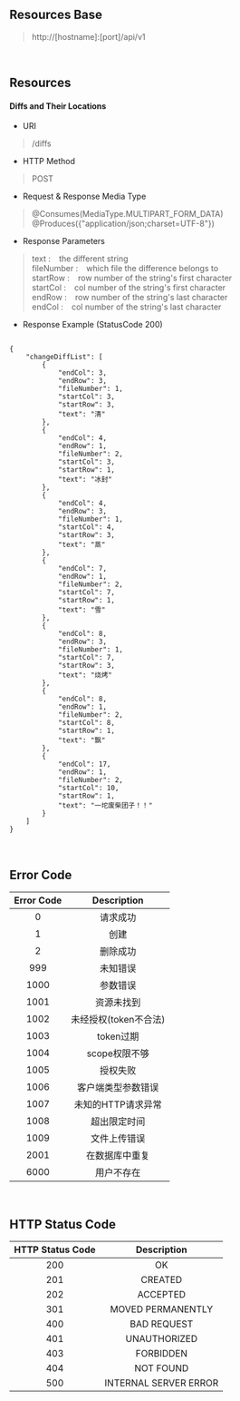 ## Resources Base
> http://[hostname]:[port]/api/v1<br>

&nbsp;

## Resources
#### Diffs and Their Locations 
* URI<br>

> /diffs<br>

* HTTP Method<br>
> POST<br>

* Request & Response Media Type<br>
> @Consumes(MediaType.MULTIPART_FORM_DATA)<br>
> @Produces({"application/json;charset=UTF-8"})<br>

* Response Parameters<br>
> text : &ensp; the different string<br>
> fileNumber : &ensp; which file the difference belongs to<br>
> startRow : &ensp; row number of the string's first character<br>
> startCol : &ensp; col number of the string's first character<br>
> endRow : &ensp; row number of the string's last character<br>
> endCol : &ensp; col number of the string's last character<br>

* Response Example (StatusCode 200)<br>
 
```
	
{
    "changeDiffList": [
        {
            "endCol": 3,
            "endRow": 3,
            "fileNumber": 1,
            "startCol": 3,
            "startRow": 3,
            "text": "清"
        },
        {
            "endCol": 4,
            "endRow": 1,
            "fileNumber": 2,
            "startCol": 3,
            "startRow": 1,
            "text": "冰封"
        },
        {
            "endCol": 4,
            "endRow": 3,
            "fileNumber": 1,
            "startCol": 4,
            "startRow": 3,
            "text": "蒸"
        },
        {
            "endCol": 7,
            "endRow": 1,
            "fileNumber": 2,
            "startCol": 7,
            "startRow": 1,
            "text": "雪"
        },
        {
            "endCol": 8,
            "endRow": 3,
            "fileNumber": 1,
            "startCol": 7,
            "startRow": 3,
            "text": "烧烤"
        },
        {
            "endCol": 8,
            "endRow": 1,
            "fileNumber": 2,
            "startCol": 8,
            "startRow": 1,
            "text": "飘"
        },
        {
            "endCol": 17,
            "endRow": 1,
            "fileNumber": 2,
            "startCol": 10,
            "startRow": 1,
            "text": "一坨废柴团子！！"
        }
    ]
}

```


&nbsp;

## Error Code

| Error Code | Description |
| :--------: | :---------: |
| 0 | 请求成功 |
| 1 | 创建 | 更新成功 |
| 2 | 删除成功 |
| 999 | 未知错误 |
| 1000 | 参数错误 |
| 1001 | 资源未找到 |
| 1002 | 未经授权(token不合法) |
| 1003 | token过期 |
| 1004 | scope权限不够 |
| 1005 | 授权失败 |
| 1006 | 客户端类型参数错误 |
| 1007 | 未知的HTTP请求异常 |
| 1008 | 超出限定时间 |
| 1009 | 文件上传错误 |
| 2001 | 在数据库中重复 |
| 6000 | 用户不存在 |

&nbsp;

## HTTP Status Code

| HTTP Status Code | Description |
| :--------------: | :---------: |
| 200 | OK |
| 201 | CREATED |
| 202 | ACCEPTED |
| 301 | MOVED PERMANENTLY |
| 400 | BAD REQUEST |
| 401 | UNAUTHORIZED |
| 403 | FORBIDDEN |
| 404 | NOT FOUND |
| 500 | INTERNAL SERVER ERROR | 
